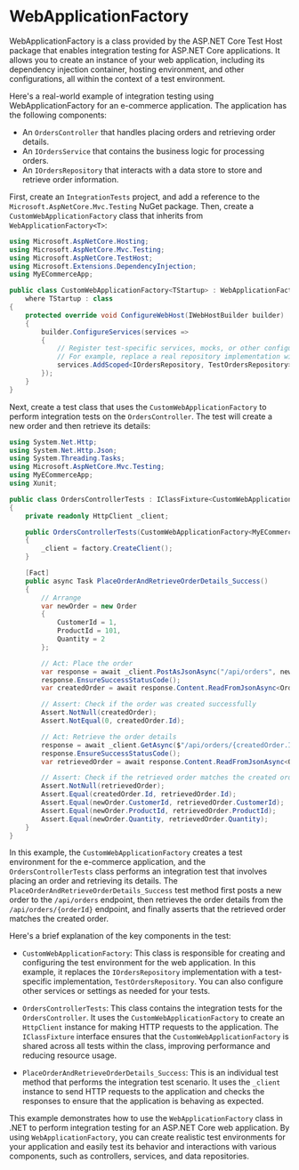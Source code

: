 # WebApplicationFactory

WebApplicationFactory is a class provided by the ASP.NET Core Test Host package that enables integration testing for ASP.NET Core applications. It allows you to create an instance of your web application, including its dependency injection container, hosting environment, and other configurations, all within the context of a test environment.

Here's a real-world example of integration testing using WebApplicationFactory for an e-commerce application. The application has the following components:

- An `OrdersController` that handles placing orders and retrieving order details.
- An `IOrdersService` that contains the business logic for processing orders.
- An `IOrdersRepository` that interacts with a data store to store and retrieve order information.

First, create an `IntegrationTests` project, and add a reference to the `Microsoft.AspNetCore.Mvc.Testing` NuGet package. Then, create a `CustomWebApplicationFactory` class that inherits from `WebApplicationFactory<T>`:

```csharp
using Microsoft.AspNetCore.Hosting;
using Microsoft.AspNetCore.Mvc.Testing;
using Microsoft.AspNetCore.TestHost;
using Microsoft.Extensions.DependencyInjection;
using MyECommerceApp;

public class CustomWebApplicationFactory<TStartup> : WebApplicationFactory<TStartup>
    where TStartup : class
{
    protected override void ConfigureWebHost(IWebHostBuilder builder)
    {
        builder.ConfigureServices(services =>
        {
            // Register test-specific services, mocks, or other configurations here.
            // For example, replace a real repository implementation with a test implementation.
            services.AddScoped<IOrdersRepository, TestOrdersRepository>();
        });
    }
}
```

Next, create a test class that uses the `CustomWebApplicationFactory` to perform integration tests on the `OrdersController`. The test will create a new order and then retrieve its details:

```csharp
using System.Net.Http;
using System.Net.Http.Json;
using System.Threading.Tasks;
using Microsoft.AspNetCore.Mvc.Testing;
using MyECommerceApp;
using Xunit;

public class OrdersControllerTests : IClassFixture<CustomWebApplicationFactory<MyECommerceApp.Startup>>
{
    private readonly HttpClient _client;

    public OrdersControllerTests(CustomWebApplicationFactory<MyECommerceApp.Startup> factory)
    {
        _client = factory.CreateClient();
    }

    [Fact]
    public async Task PlaceOrderAndRetrieveOrderDetails_Success()
    {
        // Arrange
        var newOrder = new Order
        {
            CustomerId = 1,
            ProductId = 101,
            Quantity = 2
        };

        // Act: Place the order
        var response = await _client.PostAsJsonAsync("/api/orders", newOrder);
        response.EnsureSuccessStatusCode();
        var createdOrder = await response.Content.ReadFromJsonAsync<Order>();

        // Assert: Check if the order was created successfully
        Assert.NotNull(createdOrder);
        Assert.NotEqual(0, createdOrder.Id);

        // Act: Retrieve the order details
        response = await _client.GetAsync($"/api/orders/{createdOrder.Id}");
        response.EnsureSuccessStatusCode();
        var retrievedOrder = await response.Content.ReadFromJsonAsync<Order>();

        // Assert: Check if the retrieved order matches the created order
        Assert.NotNull(retrievedOrder);
        Assert.Equal(createdOrder.Id, retrievedOrder.Id);
        Assert.Equal(newOrder.CustomerId, retrievedOrder.CustomerId);
        Assert.Equal(newOrder.ProductId, retrievedOrder.ProductId);
        Assert.Equal(newOrder.Quantity, retrievedOrder.Quantity);
    }
}
```

In this example, the `CustomWebApplicationFactory` creates a test environment for the e-commerce application, and the `OrdersControllerTests` class performs an integration test that involves placing an order and retrieving its details. The `PlaceOrderAndRetrieveOrderDetails_Success` test method first posts a new order to the `/api/orders` endpoint, then retrieves the order details from the `/api/orders/{orderId}` endpoint, and finally asserts that the retrieved order matches the created order.

Here's a brief explanation of the key components in the test:

- `CustomWebApplicationFactory`: This class is responsible for creating and configuring the test environment for the web application. In this example, it replaces the `IOrdersRepository` implementation with a test-specific implementation, `TestOrdersRepository`. You can also configure other services or settings as needed for your tests.

- `OrdersControllerTests`: This class contains the integration tests for the `OrdersController`. It uses the `CustomWebApplicationFactory` to create an `HttpClient` instance for making HTTP requests to the application. The `IClassFixture` interface ensures that the `CustomWebApplicationFactory` is shared across all tests within the class, improving performance and reducing resource usage.

- `PlaceOrderAndRetrieveOrderDetails_Success`: This is an individual test method that performs the integration test scenario. It uses the `_client` instance to send HTTP requests to the application and checks the responses to ensure that the application is behaving as expected.

This example demonstrates how to use the `WebApplicationFactory` class in .NET to perform integration testing for an ASP.NET Core web application. By using `WebApplicationFactory`, you can create realistic test environments for your application and easily test its behavior and interactions with various components, such as controllers, services, and data repositories.
